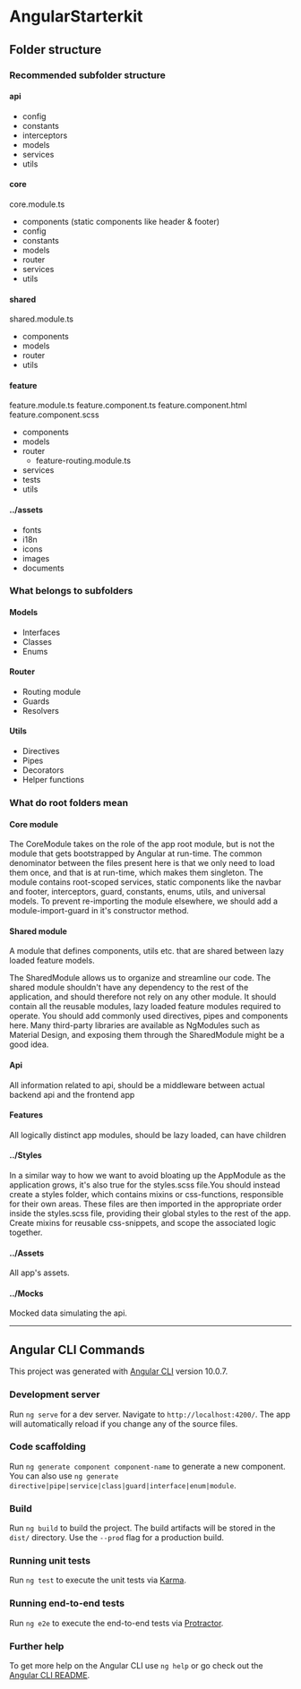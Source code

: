 # AngularStarterkit

## Folder structure

### Recommended subfolder structure

#### api

- config
- constants
- interceptors
- models
- services
- utils

#### core

core.module.ts

- components (static components like header & footer)
- config
- constants
- models
- router
- services
- utils

#### shared

shared.module.ts

- components
- models
- router
- utils

#### feature

feature.module.ts
feature.component.ts
feature.component.html
feature.component.scss

- components
- models
- router
  - feature-routing.module.ts
- services
- tests
- utils

#### ../assets

- fonts
- i18n
- icons
- images
- documents

### What belongs to subfolders

#### Models

- Interfaces
- Classes
- Enums

#### Router

- Routing module
- Guards
- Resolvers

#### Utils

- Directives
- Pipes
- Decorators
- Helper functions

### What do root folders mean

#### Core module

The CoreModule takes on the role of the app root module, but is not the module that gets bootstrapped by Angular at run-time. The common denominator between the files present here is that we only need to load them once, and that is at run-time, which makes them singleton. The module contains root-scoped services, static components like the navbar and footer, interceptors, guard, constants, enums, utils, and universal models. To prevent re-importing the module elsewhere, we should add a module-import-guard in it's constructor method.

#### Shared module

A module that defines components, utils etc. that are shared between lazy loaded feature models.

The SharedModule allows us to organize and streamline our code. The shared module shouldn't have any dependency to the rest of the application, and should therefore not rely on any other module. It should contain all the reusable modules, lazy loaded feature modules required to operate. You should add commonly used directives, pipes and components here. Many third-party libraries are available as NgModules such as Material Design, and exposing them through the SharedModule might be a good idea.

#### Api

All information related to api, should be a middleware between actual backend api and the frontend app

#### Features

All logically distinct app modules, should be lazy loaded, can have children

#### ../Styles

In a similar way to how we want to avoid bloating up the AppModule as the application grows, it's also true for the styles.scss file.You should instead create a styles folder, which contains mixins or css-functions, responsible for their own areas. These files are then imported in the appropriate order inside the styles.scss file, providing their global styles to the rest of the app. Create mixins for reusable css-snippets, and scope the associated logic together.

#### ../Assets

All app's assets.

#### ../Mocks

Mocked data simulating the api.

---

## Angular CLI Commands

This project was generated with [Angular CLI](https://github.com/angular/angular-cli) version 10.0.7.

### Development server

Run `ng serve` for a dev server. Navigate to `http://localhost:4200/`. The app will automatically reload if you change any of the source files.

### Code scaffolding

Run `ng generate component component-name` to generate a new component. You can also use `ng generate directive|pipe|service|class|guard|interface|enum|module`.

### Build

Run `ng build` to build the project. The build artifacts will be stored in the `dist/` directory. Use the `--prod` flag for a production build.

### Running unit tests

Run `ng test` to execute the unit tests via [Karma](https://karma-runner.github.io).

### Running end-to-end tests

Run `ng e2e` to execute the end-to-end tests via [Protractor](http://www.protractortest.org/).

### Further help

To get more help on the Angular CLI use `ng help` or go check out the [Angular CLI README](https://github.com/angular/angular-cli/blob/master/README.md).

